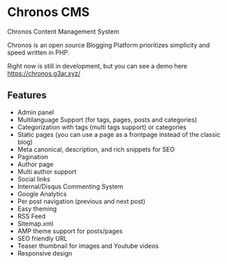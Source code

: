 # Chronos CMS
Chronos Content Management System

Chronos is an open source Blogging Platform prioritizes simplicity and speed written in PHP.

Right now is still in development, but you can see a demo here
https://chronos.g3ar.xyz/

## Features
- Admin panel
- Multilanguage Support (for tags, pages, posts and categories)
- Categorization with tags (multi tags support) or categories
- Static pages (you can use a page as a frontpage instead of the classic blog)
- Meta canonical, description, and rich snippets for SEO
- Pagination
- Author page
- Multi author support
- Social links
- Internal/Disqus Commenting System
- Google Analytics
- Per post navigation (previous and next post)
- Easy theming
- RSS Feed
- Sitemap.xml
- AMP theme support for posts/pages
- SEO friendly URL
- Teaser thumbnail for images and Youtube videos
- Responsive design
